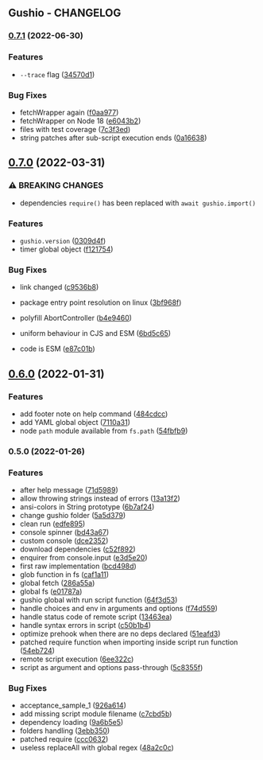 Gushio - CHANGELOG
---
### [0.7.1](https://github.com/Forge-Srl/gushio/compare/release/0.7.0...release/0.7.1) (2022-06-30)


### Features

* `--trace` flag ([34570d1](https://github.com/Forge-Srl/gushio/commit/34570d15b3e9e612c9a14ba60b05ad7c2a10446f))


### Bug Fixes

* fetchWrapper again ([f0aa977](https://github.com/Forge-Srl/gushio/commit/f0aa9778e01d758b1723ba3bbbf9886816faaf81))
* fetchWrapper on Node 18 ([e6043b2](https://github.com/Forge-Srl/gushio/commit/e6043b21bde9e4d5505cc06572e3f8c0d380736c))
* files with test coverage ([7c3f3ed](https://github.com/Forge-Srl/gushio/commit/7c3f3edbccefef66d0ce8e27210b62963ff4cf83))
* string patches after sub-script execution ends ([0a16638](https://github.com/Forge-Srl/gushio/commit/0a16638e79f8804f74e4a376a1554d92a86e5e22))

## [0.7.0](https://github.com/Forge-Srl/gushio/compare/release/0.6.0...release/0.7.0) (2022-03-31)


### ⚠ BREAKING CHANGES

* dependencies `require()` has been replaced with `await gushio.import()`

### Features

* `gushio.version` ([0309d4f](https://github.com/Forge-Srl/gushio/commit/0309d4fe8337c4bb4f03e44abd5a444324d6d19e))
* timer global object ([f121754](https://github.com/Forge-Srl/gushio/commit/f1217547880644fd226294e0d2aa44614882d31e))


### Bug Fixes

* link changed ([c9536b8](https://github.com/Forge-Srl/gushio/commit/c9536b81915319c942161b0a9b3c13cb8b935349))
* package entry point resolution on linux ([3bf968f](https://github.com/Forge-Srl/gushio/commit/3bf968fce7ca6e6ca0bd536ca5a668b96e7cceeb))
* polyfill AbortController ([b4e9460](https://github.com/Forge-Srl/gushio/commit/b4e94609a70f04ff6511ff1ac0677d7d83e170e5))
* uniform behaviour in CJS and ESM ([6bd5c65](https://github.com/Forge-Srl/gushio/commit/6bd5c658f79a343d37d063168d80bf4303fc810f))


* code is ESM ([e87c01b](https://github.com/Forge-Srl/gushio/commit/e87c01b0742ec22401d2bbb8d2fd6d5a1c4c6fe5))

## [0.6.0](https://github.com/Forge-Srl/gushio/compare/release/0.5.0...release/0.6.0) (2022-01-31)


### Features

* add footer note on help command ([484cdcc](https://github.com/Forge-Srl/gushio/commit/484cdcca74134ceee3877a6898f738207cb44034))
* add YAML global object ([7110a31](https://github.com/Forge-Srl/gushio/commit/7110a31910644513abe4cb6174278d41a4f2c713))
* node `path` module available from `fs.path` ([54fbfb9](https://github.com/Forge-Srl/gushio/commit/54fbfb94875c0840a268b7391c35f624cf208f40))

### 0.5.0 (2022-01-26)


### Features

* after help message ([71d5989](https://github.com/Forge-Srl/gushio/commit/71d5989f5df13327b9488dcf41a7a613f24f2c1d))
* allow throwing strings instead of errors ([13a13f2](https://github.com/Forge-Srl/gushio/commit/13a13f28e8af19646d95651367d98756df08178a))
* ansi-colors in String prototype ([6b7af24](https://github.com/Forge-Srl/gushio/commit/6b7af24f7a8e30b7b3cfc2fa8cd6012d0587d09a))
* change gushio folder ([5a5d379](https://github.com/Forge-Srl/gushio/commit/5a5d379eeb2fd431c75a08b8e2a6c7ca6aca7099))
* clean run ([edfe895](https://github.com/Forge-Srl/gushio/commit/edfe8957748947a48965972902acef1bb88350d4))
* console spinner ([bd43a67](https://github.com/Forge-Srl/gushio/commit/bd43a67c6400f2126fcf4f1820d70f8b797efee7))
* custom console ([dce2352](https://github.com/Forge-Srl/gushio/commit/dce2352e1f19cfc583fd6244787c10f2983a1df3))
* download dependencies ([c52f892](https://github.com/Forge-Srl/gushio/commit/c52f892979c4b9c75bad6b3e218e36c5a0a57c89))
* enquirer from console.input ([e3d5e20](https://github.com/Forge-Srl/gushio/commit/e3d5e201ae5ae52bbf44f293706bfb6c72f9038b))
* first raw implementation ([bcd498d](https://github.com/Forge-Srl/gushio/commit/bcd498d6a82d41ff3c5f55d326e5e3c0a9795ac7))
* glob function in fs ([caf1a11](https://github.com/Forge-Srl/gushio/commit/caf1a11f462aa295c51468aad097fc548a00d68a))
* global fetch ([286a55a](https://github.com/Forge-Srl/gushio/commit/286a55aa0a56fba5864717be996d622383a0ec85))
* global fs ([e01787a](https://github.com/Forge-Srl/gushio/commit/e01787ab9a33d5a0cd2cfe99299e50060d4fcb7e))
* gushio global with run script function ([64f3d53](https://github.com/Forge-Srl/gushio/commit/64f3d5367f4efe3c23792358b24475528a6d151a))
* handle choices and env in arguments and options ([f74d559](https://github.com/Forge-Srl/gushio/commit/f74d5594ead6ae154bd54ca4125979c5497ec4d0))
* handle status code of remote script ([13463ea](https://github.com/Forge-Srl/gushio/commit/13463ea7e9bfd215ff66b512484545cd4883ab55))
* handle syntax errors in script ([c50b1b4](https://github.com/Forge-Srl/gushio/commit/c50b1b4c33e8208c7f1f77e415b22018959d8ed5))
* optimize prehook when there are no deps declared ([51eafd3](https://github.com/Forge-Srl/gushio/commit/51eafd3859cf30e4c7d56b025f6d532a8ef54051))
* patched require function when importing inside script run function ([54eb724](https://github.com/Forge-Srl/gushio/commit/54eb7241d90956d304a159b3dbc2049b6c2beda0))
* remote script execution ([6ee322c](https://github.com/Forge-Srl/gushio/commit/6ee322cb9304bc5c2e4f5a5c167cd57d2a936358))
* script as argument and options pass-through ([5c8355f](https://github.com/Forge-Srl/gushio/commit/5c8355f4182fb68e99cff3d791ee5fee25576417))


### Bug Fixes

* acceptance_sample_1 ([926a614](https://github.com/Forge-Srl/gushio/commit/926a61483d1e45a25adb8808901c7ed06f4e754f))
* add missing script module filename ([c7cbd5b](https://github.com/Forge-Srl/gushio/commit/c7cbd5b59b41bf18e773425dd9b2ecb3201ea065))
* dependency loading ([9a6b5e5](https://github.com/Forge-Srl/gushio/commit/9a6b5e557ad0d7234af767211afb6bef5b9a37d6))
* folders handling ([3ebb350](https://github.com/Forge-Srl/gushio/commit/3ebb350b098af2a778f8dc0b97f077ff35989bd9))
* patched require ([ccc0632](https://github.com/Forge-Srl/gushio/commit/ccc0632866ae456c713da30ef71746a20019272f))
* useless replaceAll with global regex ([48a2c0c](https://github.com/Forge-Srl/gushio/commit/48a2c0c733c8040844df5a2f0c7ddd8d2a5dc506))
